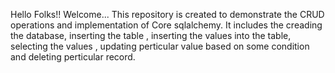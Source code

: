 Hello Folks!!
Welcome...
This repository is created to demonstrate the CRUD operations and implementation of Core sqlalchemy. 
It includes the creading the database, inserting the table , inserting the values into the table, selecting the values , updating perticular value based on some condition and deleting perticular record.
